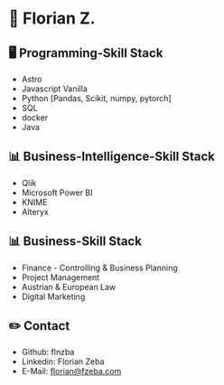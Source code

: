 # 👋 Florian Z.

## 🖥️ Programming-Skill Stack
+ Astro
+ Javascript Vanilla
+ Python [Pandas, Scikit, numpy, pytorch]
+ SQL
+ docker
+ Java

## 📊 Business-Intelligence-Skill Stack
+ Qlik
+ Microsoft Power BI
+ KNIME
+ Alteryx

## 📊 Business-Skill Stack
+ Finance - Controlling & Business Planning
+ Project Management
+ Austrian & European Law
+ Digital Marketing

## ✏️ Contact
+ Github: flnzba
+ Linkedin: Florian Zeba
+ E-Mail: florian@fzeba.com

